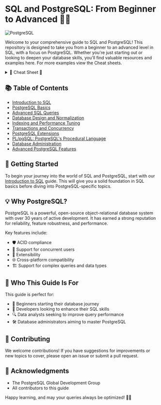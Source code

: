 # SQL and PostgreSQL: From Beginner to Advanced 🐘💾

![PostgreSQL](https://img.shields.io/badge/PostgreSQL-316192?style=for-the-badge&logo=postgresql&logoColor=white)

Welcome to your comprehensive guide to SQL and PostgreSQL! This repository is designed to take you from a beginner to an advanced level in SQL, with a focus on PostgreSQL. Whether you're just starting out or looking to deepen your database skills, you'll find valuable resources and examples here. For more examples view the Cheat sheets.

<details>
    <summary> 👾 Cheat Sheet 👾 </summary>
    <a href="./key-components.md">➡️ MySQL's key components</a>
    <br>
    <a href="./MySQLandMySQLwbcs.md">➡️ MySQL and MySQL Workbench Cheat Sheet </a>
    <br>
    
</details>
    



## 📚 Table of Contents

- [Introduction to SQL](./introduction-to-sql.md)
- [PostgreSQL Basics](./postgresql-basics.md)
- [Advanced SQL Queries](./advanced-sql-queries.md)
- [Database Design and Normalization](./database-design.md)
- [Indexing and Performance Tuning](./indexing-and-performance.md)
- [Transactions and Concurrency](./transactions-and-concurrency.md)
- [PostgreSQL Extensions](./postgresql-extensions.md)
- [PL/pgSQL: PostgreSQL's Procedural Language](./plpgsql.md)
- [Database Administration](./database-administration.md)
- [Advanced PostgreSQL Features](./advanced-postgresql-features.md)

## 🚀 Getting Started

To begin your journey into the world of SQL and PostgreSQL, start with our [Introduction to SQL](./introduction-to-sql.md) guide. This will give you a solid foundation in SQL basics before diving into PostgreSQL-specific topics.

## 💡 Why PostgreSQL?

PostgreSQL is a powerful, open-source object-relational database system with over 30 years of active development. It has earned a strong reputation for reliability, feature robustness, and performance.

Key features include:

- 🛡️ ACID compliance
- 🔄 Support for concurrent users
- 🧩 Extensibility
- 🌐 Cross-platform compatibility
- 🏗️ Support for complex queries and data types

## 🎯 Who This Guide Is For

This guide is perfect for:

- 🐣 Beginners starting their database journey
- 🚀 Developers looking to enhance their SQL skills
- 🔍 Data analysts seeking to improve query performance
- 🛠️ Database administrators aiming to master PostgreSQL

## 🤝 Contributing

We welcome contributions! If you have suggestions for improvements or new topics to cover, please open an issue or submit a pull request.


## 🙏 Acknowledgments

- The PostgreSQL Global Development Group
- All contributors to this guide

Happy learning, and may your queries always be optimized! 🚀🐘
